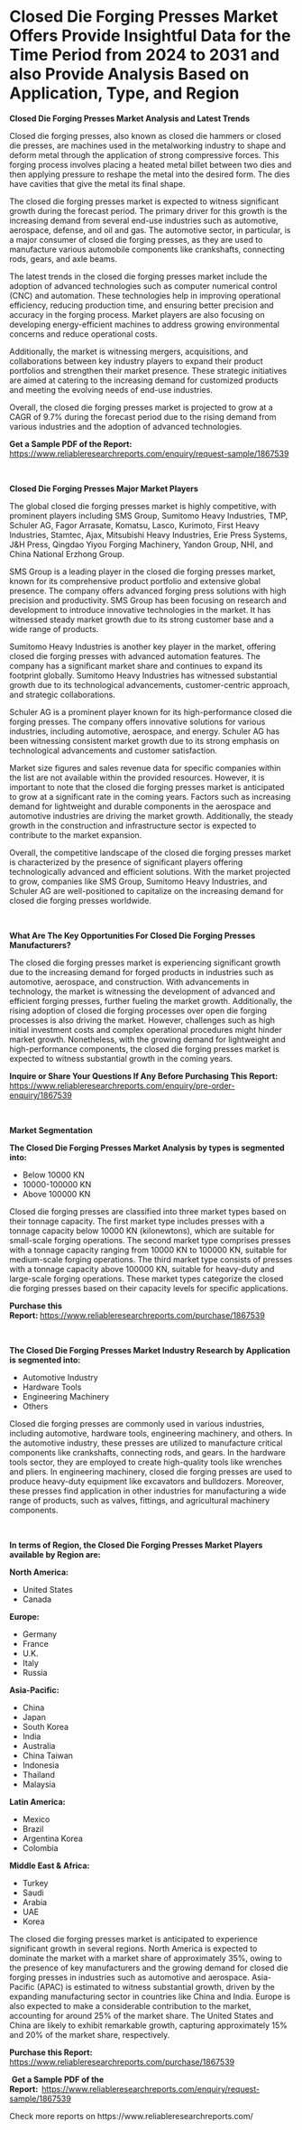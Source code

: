 <p><h1>Closed Die Forging Presses Market Offers Provide Insightful Data for the Time Period from 2024 to 2031 and also Provide Analysis Based on Application, Type, and Region</h1></p><p><strong>Closed Die Forging Presses Market Analysis and Latest Trends</strong></p>
<p><p>Closed die forging presses, also known as closed die hammers or closed die presses, are machines used in the metalworking industry to shape and deform metal through the application of strong compressive forces. This forging process involves placing a heated metal billet between two dies and then applying pressure to reshape the metal into the desired form. The dies have cavities that give the metal its final shape.</p><p>The closed die forging presses market is expected to witness significant growth during the forecast period. The primary driver for this growth is the increasing demand from several end-use industries such as automotive, aerospace, defense, and oil and gas. The automotive sector, in particular, is a major consumer of closed die forging presses, as they are used to manufacture various automobile components like crankshafts, connecting rods, gears, and axle beams.</p><p>The latest trends in the closed die forging presses market include the adoption of advanced technologies such as computer numerical control (CNC) and automation. These technologies help in improving operational efficiency, reducing production time, and ensuring better precision and accuracy in the forging process. Market players are also focusing on developing energy-efficient machines to address growing environmental concerns and reduce operational costs.</p><p>Additionally, the market is witnessing mergers, acquisitions, and collaborations between key industry players to expand their product portfolios and strengthen their market presence. These strategic initiatives are aimed at catering to the increasing demand for customized products and meeting the evolving needs of end-use industries.</p><p>Overall, the closed die forging presses market is projected to grow at a CAGR of 9.7% during the forecast period due to the rising demand from various industries and the adoption of advanced technologies.</p></p>
<p><strong>Get a Sample PDF of the Report:&nbsp;</strong> <a href="https://www.reliableresearchreports.com/enquiry/request-sample/1867539">https://www.reliableresearchreports.com/enquiry/request-sample/1867539</a></p>
<p>&nbsp;</p>
<p><strong>Closed Die Forging Presses Major Market Players</strong></p>
<p><p>The global closed die forging presses market is highly competitive, with prominent players including SMS Group, Sumitomo Heavy Industries, TMP, Schuler AG, Fagor Arrasate, Komatsu, Lasco, Kurimoto, First Heavy Industries, Stamtec, Ajax, Mitsubishi Heavy Industries, Erie Press Systems, J&H Press, Qingdao Yiyou Forging Machinery, Yandon Group, NHI, and China National Erzhong Group.</p><p>SMS Group is a leading player in the closed die forging presses market, known for its comprehensive product portfolio and extensive global presence. The company offers advanced forging press solutions with high precision and productivity. SMS Group has been focusing on research and development to introduce innovative technologies in the market. It has witnessed steady market growth due to its strong customer base and a wide range of products.</p><p>Sumitomo Heavy Industries is another key player in the market, offering closed die forging presses with advanced automation features. The company has a significant market share and continues to expand its footprint globally. Sumitomo Heavy Industries has witnessed substantial growth due to its technological advancements, customer-centric approach, and strategic collaborations.</p><p>Schuler AG is a prominent player known for its high-performance closed die forging presses. The company offers innovative solutions for various industries, including automotive, aerospace, and energy. Schuler AG has been witnessing consistent market growth due to its strong emphasis on technological advancements and customer satisfaction.</p><p>Market size figures and sales revenue data for specific companies within the list are not available within the provided resources. However, it is important to note that the closed die forging presses market is anticipated to grow at a significant rate in the coming years. Factors such as increasing demand for lightweight and durable components in the aerospace and automotive industries are driving the market growth. Additionally, the steady growth in the construction and infrastructure sector is expected to contribute to the market expansion.</p><p>Overall, the competitive landscape of the closed die forging presses market is characterized by the presence of significant players offering technologically advanced and efficient solutions. With the market projected to grow, companies like SMS Group, Sumitomo Heavy Industries, and Schuler AG are well-positioned to capitalize on the increasing demand for closed die forging presses worldwide.</p></p>
<p>&nbsp;</p>
<p><strong>What Are The Key Opportunities For Closed Die Forging Presses Manufacturers?</strong></p>
<p><p>The closed die forging presses market is experiencing significant growth due to the increasing demand for forged products in industries such as automotive, aerospace, and construction. With advancements in technology, the market is witnessing the development of advanced and efficient forging presses, further fueling the market growth. Additionally, the rising adoption of closed die forging processes over open die forging processes is also driving the market. However, challenges such as high initial investment costs and complex operational procedures might hinder market growth. Nonetheless, with the growing demand for lightweight and high-performance components, the closed die forging presses market is expected to witness substantial growth in the coming years.</p></p>
<p><strong>Inquire or Share Your Questions If Any Before Purchasing This Report:</strong> <a href="https://www.reliableresearchreports.com/enquiry/pre-order-enquiry/1867539">https://www.reliableresearchreports.com/enquiry/pre-order-enquiry/1867539</a></p>
<p>&nbsp;</p>
<p><strong>Market Segmentation</strong></p>
<p><strong>The Closed Die Forging Presses Market Analysis by types is segmented into:</strong></p>
<p><ul><li>Below 10000 KN</li><li>10000-100000 KN</li><li>Above 100000 KN</li></ul></p>
<p><p>Closed die forging presses are classified into three market types based on their tonnage capacity. The first market type includes presses with a tonnage capacity below 10000 KN (kilonewtons), which are suitable for small-scale forging operations. The second market type comprises presses with a tonnage capacity ranging from 10000 KN to 100000 KN, suitable for medium-scale forging operations. The third market type consists of presses with a tonnage capacity above 100000 KN, suitable for heavy-duty and large-scale forging operations. These market types categorize the closed die forging presses based on their capacity levels for specific applications.</p></p>
<p><strong>Purchase this Report:&nbsp;</strong><a href="https://www.reliableresearchreports.com/purchase/1867539">https://www.reliableresearchreports.com/purchase/1867539</a></p>
<p>&nbsp;</p>
<p><strong>The Closed Die Forging Presses Market Industry Research by Application is segmented into:</strong></p>
<p><ul><li>Automotive Industry</li><li>Hardware Tools</li><li>Engineering Machinery</li><li>Others</li></ul></p>
<p><p>Closed die forging presses are commonly used in various industries, including automotive, hardware tools, engineering machinery, and others. In the automotive industry, these presses are utilized to manufacture critical components like crankshafts, connecting rods, and gears. In the hardware tools sector, they are employed to create high-quality tools like wrenches and pliers. In engineering machinery, closed die forging presses are used to produce heavy-duty equipment like excavators and bulldozers. Moreover, these presses find application in other industries for manufacturing a wide range of products, such as valves, fittings, and agricultural machinery components.</p></p>
<p>&nbsp;</p>
<p><strong>In terms of Region, the Closed Die Forging Presses Market Players available by Region are:</strong></p>
<p>
    <p> <strong> North America: </strong>
        <ul>
            <li>United States</li>
            <li>Canada</li>
        </ul>
        </p> 
    <p> <strong> Europe: </strong>
        <ul>
            <li>Germany</li>
            <li>France</li>
            <li>U.K.</li>
            <li>Italy</li>
            <li>Russia</li>
        </ul>
        </p> 
    <p> <strong> Asia-Pacific: </strong>
        <ul>
            <li>China</li>
            <li>Japan</li>
            <li>South Korea</li>
            <li>India</li>
            <li>Australia</li>
            <li>China Taiwan</li>
            <li>Indonesia</li>
            <li>Thailand</li>
            <li>Malaysia</li>
        </ul>
        </p> 
    <p> <strong> Latin America: </strong>
        <ul>
            <li>Mexico</li>
            <li>Brazil</li>
            <li>Argentina Korea</li>
            <li>Colombia</li>
        </ul>
        </p> 
    <p> <strong> Middle East & Africa: </strong>
        <ul>
            <li>Turkey</li>
            <li>Saudi</li>
            <li>Arabia</li>
            <li>UAE</li>
            <li>Korea</li>
        </ul>
    </p>
    </p>
<p><p>The closed die forging presses market is anticipated to experience significant growth in several regions. North America is expected to dominate the market with a market share of approximately 35%, owing to the presence of key manufacturers and the growing demand for closed die forging presses in industries such as automotive and aerospace. Asia-Pacific (APAC) is estimated to witness substantial growth, driven by the expanding manufacturing sector in countries like China and India. Europe is also expected to make a considerable contribution to the market, accounting for around 25% of the market share. The United States and China are likely to exhibit remarkable growth, capturing approximately 15% and 20% of the market share, respectively.</p></p>
<p><strong>Purchase this Report: </strong><a href="https://www.reliableresearchreports.com/purchase/1867539">https://www.reliableresearchreports.com/purchase/1867539</a></p>
<p>&nbsp;<strong>Get a Sample PDF of the Report:&nbsp;&nbsp;</strong><a href="https://www.reliableresearchreports.com/enquiry/request-sample/1867539">https://www.reliableresearchreports.com/enquiry/request-sample/1867539</a></p>
<p><strong></strong></p>
<p>Check more reports on https://www.reliableresearchreports.com/</p>